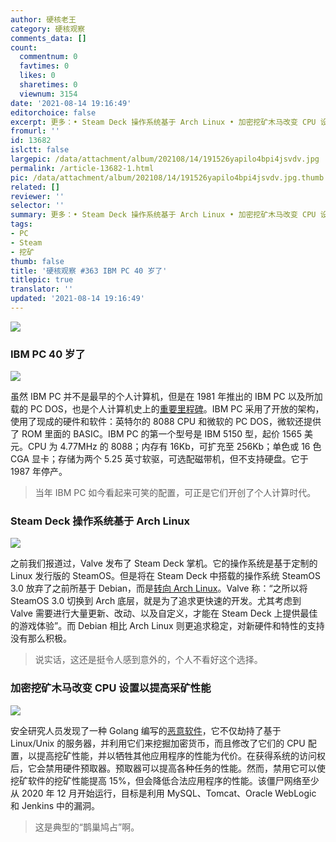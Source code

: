 ```yaml
---
author: 硬核老王
category: 硬核观察
comments_data: []
count:
  commentnum: 0
  favtimes: 0
  likes: 0
  sharetimes: 0
  viewnum: 3154
date: '2021-08-14 19:16:49'
editorchoice: false
excerpt: 更多：• Steam Deck 操作系统基于 Arch Linux • 加密挖矿木马改变 CPU 设置以提高采矿性能
fromurl: ''
id: 13682
islctt: false
largepic: /data/attachment/album/202108/14/191526yapilo4bpi4jsvdv.jpg
permalink: /article-13682-1.html
pic: /data/attachment/album/202108/14/191526yapilo4bpi4jsvdv.jpg.thumb.jpg
related: []
reviewer: ''
selector: ''
summary: 更多：• Steam Deck 操作系统基于 Arch Linux • 加密挖矿木马改变 CPU 设置以提高采矿性能
tags:
- PC
- Steam
- 挖矿
thumb: false
title: '硬核观察 #363 IBM PC 40 岁了'
titlepic: true
translator: ''
updated: '2021-08-14 19:16:49'
---
```


![](/data/attachment/album/202108/14/191526yapilo4bpi4jsvdv.jpg)


### IBM PC 40 岁了


![](/data/attachment/album/202108/14/191538kvfvbbg01qz1lqzv.jpg)


虽然 IBM PC 并不是最早的个人计算机，但是在 1981 年推出的 IBM PC 以及所加载的 PC DOS，也是个人计算机史上的[重要里程碑](https://www.theregister.com/2021/08/12/ibm_pc_40_anniversary/)。IBM PC 采用了开放的架构，使用了现成的硬件和软件：英特尔的 8088 CPU 和微软的 PC DOS，微软还提供了 ROM 里面的 BASIC。IBM PC 的第一个型号是 IBM 5150 型，起价 1565 美元。CPU 为 4.77MHz 的 8088；内存有 16Kb，可扩充至 256Kb；单色或 16 色 CGA 显卡；存储为两个 5.25 英寸软驱，可选配磁带机，但不支持硬盘。它于 1987 年停产。



> 
> 当年 IBM PC 如今看起来可笑的配置，可正是它们开创了个人计算时代。
> 
> 
> 


### Steam Deck 操作系统基于 Arch Linux


![](/data/attachment/album/202108/14/191621ak6ekkiwne7koede.jpg)


之前我们报道过，Valve 发布了 Steam Deck 掌机。它的操作系统是基于定制的 Linux 发行版的 SteamOS。但是将在 Steam Deck 中搭载的操作系统 SteamOS 3.0 放弃了之前所基于 Debian，而是[转向 Arch Linux](https://arstechnica.com/gaming/2021/08/valves-upcoming-steam-deck-will-be-based-on-arch-linux-not-debian/)。Valve 称：“之所以将 SteamOS 3.0 切换到 Arch 底层，就是为了追求更快速的开发。尤其考虑到 Valve 需要进行大量更新、改动、以及自定义，才能在 Steam Deck 上提供最佳的游戏体验”。而 Debian 相比 Arch Linux 则更追求稳定，对新硬件和特性的支持没有那么积极。



> 
> 说实话，这还是挺令人感到意外的，个人不看好这个选择。
> 
> 
> 


### 加密挖矿木马改变 CPU 设置以提高采矿性能


![](/data/attachment/album/202108/14/191636hn08xc9cbs0q73ns.jpg)


安全研究人员发现了一种 Golang 编写的[恶意软件](https://www.tomshardware.com/news/cryptomining-botnet-modifies-cpus-to-boost-mining-performance)，它不仅劫持了基于 Linux/Unix 的服务器，并利用它们来挖掘加密货币，而且修改了它们的 CPU 配置，以提高挖矿性能，并以牺牲其他应用程序的性能为代价。在获得系统的访问权后，它会禁用硬件预取器。预取器可以提高各种任务的性能。然而，禁用它可以使挖矿软件的挖矿性能提高 15%，但会降低合法应用程序的性能。该僵尸网络至少从 2020 年 12 月开始运行，目标是利用 MySQL、Tomcat、Oracle WebLogic 和 Jenkins 中的漏洞。



> 
> 这是典型的“鹊巢鸠占”啊。
> 
> 
>